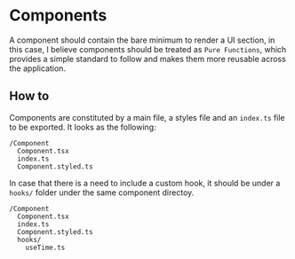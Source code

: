 # Components

A component should contain the bare minimum to render a UI section, in this case, I believe components should be treated as `Pure Functions`, which provides a simple standard to follow and makes them more reusable across the application.

## How to

Components are constituted by a main file, a styles file and an `index.ts` file to be exported. It looks as the following:

```
/Component
  Component.tsx
  index.ts
  Component.styled.ts
```

In case that there is a need to include a custom hook, it should be under a `hooks/` folder under the same component directoy.

```
/Component
  Component.tsx
  index.ts
  Component.styled.ts
  hooks/
    useTime.ts
```
